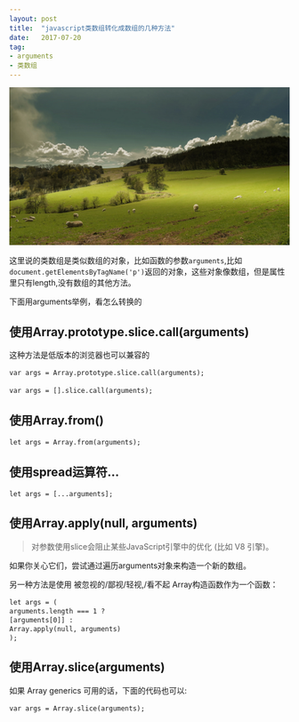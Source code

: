 ```yaml
---
layout: post
title:  "javascript类数组转化成数组的几种方法"
date:   2017-07-20
tag:
- arguments
- 类数组
---
```


![类数组转数组](https://raw.githubusercontent.com/tiansn/tiansn.github.io/master/assets/img/themes/array.jpg)

这里说的类数组是类似数组的对象，比如函数的参数`arguments`,比如`document.getElementsByTagName('p')`返回的对象，这些对象像数组，但是属性里只有length,没有数组的其他方法。

下面用arguments举例，看怎么转换的

## 使用Array.prototype.slice.call(arguments)
这种方法是低版本的浏览器也可以兼容的
```
var args = Array.prototype.slice.call(arguments); 

var args = [].slice.call(arguments);
```

## 使用Array.from()
```
let args = Array.from(arguments);
```

## 使用spread运算符...
```
let args = [...arguments];
```

## 使用Array.apply(null, arguments)
>对参数使用slice会阻止某些JavaScript引擎中的优化 (比如 V8 引擎)。

如果你关心它们，尝试通过遍历arguments对象来构造一个新的数组。

另一种方法是使用 被忽视的/鄙视/轻视,/看不起 Array构造函数作为一个函数：
```
let args = (
arguments.length === 1 ? 
[arguments[0]] : 
Array.apply(null, arguments)
);
```

## 使用Array.slice(arguments)
如果 Array generics 可用的话，下面的代码也可以:
```
var args = Array.slice(arguments);
```

